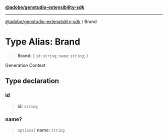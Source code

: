 [**@adobe/genstudio-extensibility-sdk**](../README.md)

***

[@adobe/genstudio-extensibility-sdk](../globals.md) / Brand

# Type Alias: Brand

> **Brand**: \{ `id`: `string`; `name`: `string`; \}

Generation Context

## Type declaration

### id

> **id**: `string`

### name?

> `optional` **name**: `string`
